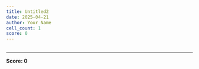 ```yaml
---
title: Untitled2
date: 2025-04-21
author: Your Name
cell_count: 1
score: 0
---
```


```python

```


---
**Score: 0**